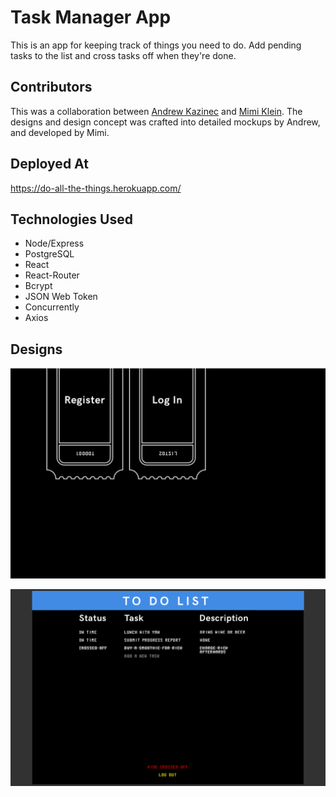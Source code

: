 # Task Manager App

This is an app for keeping track of things you need to do. Add pending tasks to the list and cross tasks off when they're done. 

## Contributors

This was a collaboration between [Andrew Kazinec](https://www.linkedin.com/in/andrewkazinec/) and [Mimi Klein](http://mimiklein.me/). The designs and design concept was crafted into detailed mockups by Andrew, and developed by Mimi. 

## Deployed At

https://do-all-the-things.herokuapp.com/

## Technologies Used

- Node/Express
- PostgreSQL
- React
- React-Router
- Bcrypt
- JSON Web Token
- Concurrently
- Axios

## Designs

![screen shot of home screen](client/src/styles/assets/homescreen.png)

![screen shot of task page](client/src/styles/assets/tasks.png)